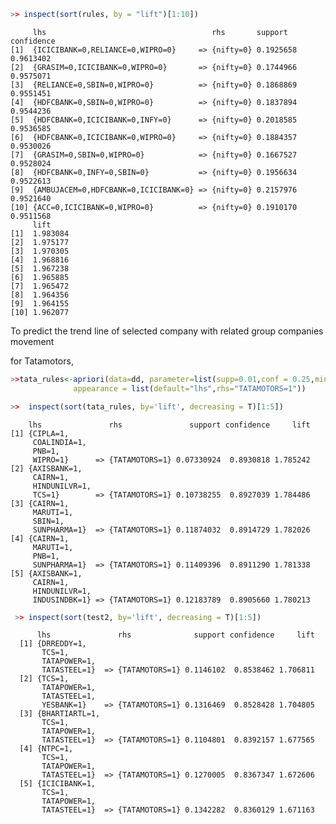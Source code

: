  ```r
>> inspect(sort(rules, by = "lift")[1:10])
``` 

         lhs                                     rhs       support   confidence
    [1]  {ICICIBANK=0,RELIANCE=0,WIPRO=0}     => {nifty=0} 0.1925658 0.9613402 
    [2]  {GRASIM=0,ICICIBANK=0,WIPRO=0}       => {nifty=0} 0.1744966 0.9575071 
    [3]  {RELIANCE=0,SBIN=0,WIPRO=0}          => {nifty=0} 0.1868869 0.9551451 
    [4]  {HDFCBANK=0,SBIN=0,WIPRO=0}          => {nifty=0} 0.1837894 0.9544236 
    [5]  {HDFCBANK=0,ICICIBANK=0,INFY=0}      => {nifty=0} 0.2018585 0.9536585 
    [6]  {HDFCBANK=0,ICICIBANK=0,WIPRO=0}     => {nifty=0} 0.1884357 0.9530026 
    [7]  {GRASIM=0,SBIN=0,WIPRO=0}            => {nifty=0} 0.1667527 0.9528024 
    [8]  {HDFCBANK=0,INFY=0,SBIN=0}           => {nifty=0} 0.1956634 0.9522613 
    [9]  {AMBUJACEM=0,HDFCBANK=0,ICICIBANK=0} => {nifty=0} 0.2157976 0.9521640 
    [10] {ACC=0,ICICIBANK=0,WIPRO=0}          => {nifty=0} 0.1910170 0.9511568 
         lift    
    [1]  1.983084
    [2]  1.975177
    [3]  1.970305
    [4]  1.968816
    [5]  1.967238
    [6]  1.965885
    [7]  1.965472
    [8]  1.964356
    [9]  1.964155
    [10] 1.962077


To predict the trend line of selected company with related group companies movement  
 
for Tatamotors,
 
 ```r
 >>tata_rules<-apriori(data=dd, parameter=list(supp=0.01,conf = 0.25,minlen=2,maxlen=6), 
               appearance = list(default="lhs",rhs="TATAMOTORS=1"))

 >>  inspect(sort(tata_rules, by='lift', decreasing = T)[1:5])  
 
```  

        lhs               rhs               support confidence     lift
    [1] {CIPLA=1,                                                      
         COALINDIA=1,                                                  
         PNB=1,                                                        
         WIPRO=1}      => {TATAMOTORS=1} 0.07330924  0.8930818 1.785242
    [2] {AXISBANK=1,                                                   
         CAIRN=1,                                                      
         HINDUNILVR=1,                                                 
         TCS=1}        => {TATAMOTORS=1} 0.10738255  0.8927039 1.784486
    [3] {CAIRN=1,                                                      
         MARUTI=1,                                                     
         SBIN=1,                                                       
         SUNPHARMA=1}  => {TATAMOTORS=1} 0.11874032  0.8914729 1.782026
    [4] {CAIRN=1,                                                      
         MARUTI=1,                                                     
         PNB=1,                                                        
         SUNPHARMA=1}  => {TATAMOTORS=1} 0.11409396  0.8911290 1.781338
    [5] {AXISBANK=1,                                                   
         CAIRN=1,                                                      
         HINDUNILVR=1,                                                 
         INDUSINDBK=1} => {TATAMOTORS=1} 0.12183789  0.8905660 1.780213
     

 
 ```r
  >> inspect(sort(test2, by='lift', decreasing = T)[1:5])  
  ```  
  
  
          lhs               rhs              support confidence     lift
      [1] {DRREDDY=1,                                                   
           TCS=1,                                                       
           TATAPOWER=1,                                                 
           TATASTEEL=1}  => {TATAMOTORS=1} 0.1146102  0.8538462 1.706811
      [2] {TCS=1,                                                       
           TATAPOWER=1,                                                 
           TATASTEEL=1,                                                 
           YESBANK=1}    => {TATAMOTORS=1} 0.1316469  0.8528428 1.704805
      [3] {BHARTIARTL=1,                                                
           TCS=1,                                                       
           TATAPOWER=1,                                                 
           TATASTEEL=1}  => {TATAMOTORS=1} 0.1104801  0.8392157 1.677565
      [4] {NTPC=1,                                                      
           TCS=1,                                                       
           TATAPOWER=1,                                                 
           TATASTEEL=1}  => {TATAMOTORS=1} 0.1270005  0.8367347 1.672606
      [5] {ICICIBANK=1,                                                 
           TCS=1,                                                       
           TATAPOWER=1,                                                 
           TATASTEEL=1}  => {TATAMOTORS=1} 0.1342282  0.8360129 1.671163


